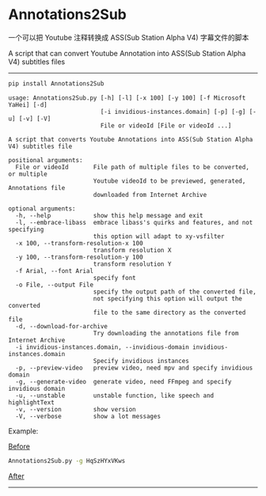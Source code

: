 # Annotations2Sub

一个可以把 Youtube 注释转换成 ASS(Sub Station Alpha V4) 字幕文件的脚本

A script that can convert Youtube Annotation into ASS(Sub Station Alpha V4) subtitles files

---

```bash
pip install Annotations2Sub
```

```man
usage: Annotations2Sub.py [-h] [-l] [-x 100] [-y 100] [-f Microsoft YaHei] [-d]
                          [-i invidious-instances.domain] [-p] [-g] [-u] [-v] [-V]
                          File or videoId [File or videoId ...]

A script that converts Youtube Annotations into ASS(Sub Station Alpha V4) subtitles file

positional arguments:
  File or videoId       File path of multiple files to be converted, or multiple
                        Youtube videoId to be previewed, generated, Annotations file 
                        downloaded from Internet Archive

optional arguments:
  -h, --help            show this help message and exit
  -l, --embrace-libass  embrace libass's quirks and features, and not specifying
                        this option will adapt to xy-vsfilter
  -x 100, --transform-resolution-x 100
                        transform resolution X
  -y 100, --transform-resolution-y 100
                        transform resolution Y
  -f Arial, --font Arial
                        specify font
  -o File, --output File
                        specify the output path of the converted file,
                        not specifying this option will output the converted
                        file to the same directory as the converted file
  -d, --download-for-archive
                        Try downloading the annotations file from Internet Archive
  -i invidious-instances.domain, --invidious-domain invidious-instances.domain
                        Specify invidious instances
  -p, --preview-video   preview video, need mpv and specify invidious domain
  -g, --generate-video  generate video, need FFmpeg and specify invidious domain
  -u, --unstable        unstable function, like speech and highlightText
  -v, --version         show version
  -V, --verbose         show a lot messages
```

Example:

[Before](https://www.youtube.com/watch?v=HqSzHYxVKws)

```bash
Annotations2Sub.py -g HqSzHYxVKws
```

[After](https://www.bilibili.com/video/BV1Ff4y1t7Dj)

---
